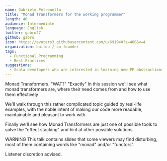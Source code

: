 ```yaml
---
name: Gabriele Petronella
title: "Monad Transformers for the working programmer"
length: 40
audience: Intermediate
language: English
twitter: gabro27
github: gabro
icon: https://avatars3.githubusercontent.com/u/691940?s=460&v=4
organization: buildo / co-founder
tags:
  - Functional Programming
  - Best Practices
suggestions:
  - Scala developers who are interested in learning new FP abstractions to make their life simpler :)
---
```

Monad Transformers. "WAT?" "Exactly"
In this session we'll see what monad transformers are, where their need comes from and how to use them effectively

We'll walk through this rather complicated topic guided by real-life examples, with the noble intent of making our code more readable, maintainable and pleasant to work with.

Finally we'll see how Monad Transformers are just one of possible tools to solve the "effect stacking" and hint at other possible solutions.

WARNING
This talk contains slides that some viewers may find disturbing, most of them containing words like "monad" and/or "functors".

Listener discretion advised.
